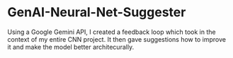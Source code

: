 # GenAI-Neural-Net-Suggester
Using a Google Gemini API, I created a feedback loop which took in the context of my entire CNN project. It then gave suggestions how to improve it and make the model better architecurally. 

